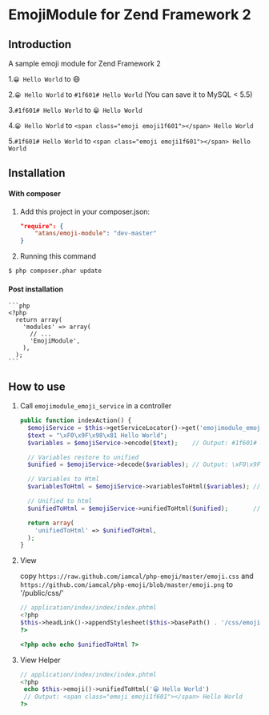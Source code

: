 EmojiModule for Zend Framework 2
================================

Introduction
------------
A sample emoji module for Zend Framework 2

1.`😁 Hello World` to :smile:

2.`😁 Hello World` to `#1f601# Hello World` (You can save it to MySQL < 5.5)

3.`#1f601# Hello World` to `😁 Hello World`

4.`😁 Hello World` to `<span class="emoji emoji1f601"></span> Hello World`

5.`#1f601# Hello World` to `<span class="emoji emoji1f601"></span> Hello World`


Installation
------------

#### With composer

1. Add this project in your composer.json:

    ```json
    "require": {
        "atans/emoji-module": "dev-master"
    }
    ```

2. Running this command

  ```bash
  $ php composer.phar update
  ```

#### Post installation

    ```php
    <?php
      return array(
        'modules' => array(
          // ...
          'EmojiModule',
        ),
      );
    ```


How to use
-----------

1. Call `emojimodule_emoji_service` in a controller

    ```php
    public function indexAction() {
      $emojiService = $this->getServiceLocator()->get('emojimodule_emoji_service');
      $text = "\xF0\x9F\x98\x81 Hello World";
      $variables = $emojiService->encode($text);    // Output: #1f601# Hello World (You can save it to MySQL now)

      // Variables restore to unified
      $unified = $emojiService->decode($variables); // Output: \xF0\x9F\x98\x81 Hello World

      // Variables to Html
      $variablesToHtml = $emojiService->variablesToHtml($variables); // Output: <span class="emoji emoji1f601"></span> Hello World

      // Unified to html
      $unifiedToHtml = $emojiService->unifiedToHtml($unified);       // Output: <span class="emoji emoji1f601"></span> Hello World

      return array(
        'unifiedToHtml' => $unifiedToHtml,
      );
    }
    ```

2. View

    copy `https://raw.github.com/iamcal/php-emoji/master/emoji.css` and `https://github.com/iamcal/php-emoji/blob/master/emoji.png`
    to '/public/css/'

    ```php
    // application/index/index/index.phtml
    <?php
    $this->headLink()->appendStylesheet($this->basePath() . '/css/emoji.css');
    ?>

    <?php echo echo $unifiedToHtml ?>
    ```

3. View Helper

    ```php
    // application/index/index/index.phtml
    <?php
     echo $this->emoji()->unifiedToHtml('😁 Hello World')
     // Output: <span class="emoji emoji1f601"></span> Hello World
    ?>

    ```